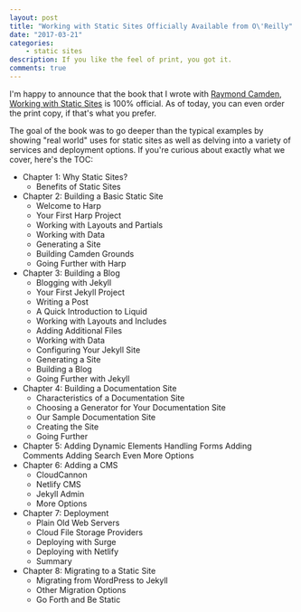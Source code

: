 ```yaml
---
layout: post
title: "Working with Static Sites Officially Available from O\'Reilly"
date: "2017-03-21"
categories:
    - static sites
description: If you like the feel of print, you got it.
comments: true
---
```


I'm happy to announce that the book that I wrote with [Raymond Camden](https://www.raymondcamden.com/), [Working with Static Sites](http://shop.oreilly.com/product/0636920051879.do) is 100% official. As of today, you can even order the print copy, if that's what you prefer.

The goal of the book was to go deeper than the typical examples by showing "real world" uses for static sites as well as delving into a variety of services and deployment options. If you're curious about exactly what we cover, here's the TOC:

- Chapter 1: Why Static Sites?
    - Benefits of Static Sites
- Chapter 2: Building a Basic Static Site
    - Welcome to Harp
    - Your First Harp Project
    - Working with Layouts and Partials
    - Working with Data
    - Generating a Site
    - Building Camden Grounds
    - Going Further with Harp
- Chapter 3: Building a Blog
    - Blogging with Jekyll
    - Your First Jekyll Project
    - Writing a Post
    - A Quick Introduction to Liquid
    - Working with Layouts and Includes
    - Adding Additional Files
    - Working with Data
    - Configuring Your Jekyll Site
    - Generating a Site
    - Building a Blog
    - Going Further with Jekyll
- Chapter 4: Building a Documentation Site
    - Characteristics of a Documentation Site
    - Choosing a Generator for Your Documentation Site
    - Our Sample Documentation Site
    - Creating the Site
    - Going Further
- Chapter 5: Adding Dynamic Elements
    Handling Forms
    Adding Comments
    Adding Search
    Even More Options
- Chapter 6: Adding a CMS
    - CloudCannon
    - Netlify CMS
    - Jekyll Admin
    - More Options
- Chapter 7: Deployment
    - Plain Old Web Servers
    - Cloud File Storage Providers
    - Deploying with Surge
    - Deploying with Netlify
    - Summary
- Chapter 8: Migrating to a Static Site
    - Migrating from WordPress to Jekyll
    - Other Migration Options
    - Go Forth and Be Static